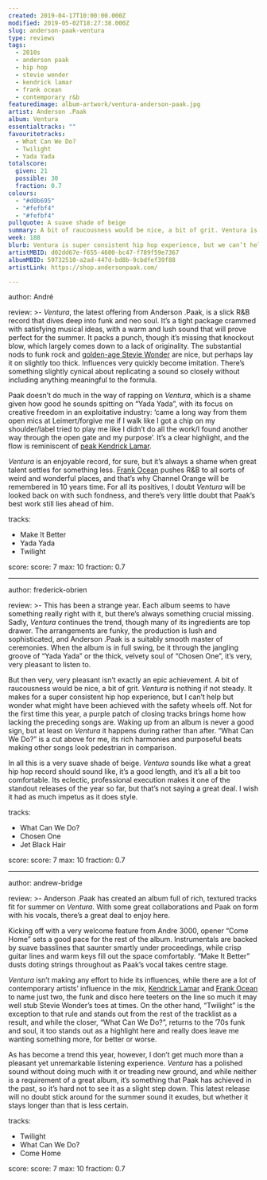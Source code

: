 ```yaml
---
created: 2019-04-17T10:00:00.000Z
modified: 2019-05-02T18:27:38.000Z
slug: anderson-paak-ventura
type: reviews
tags:
  - 2010s
  - anderson paak
  - hip hop
  - stevie wonder
  - kendrick lamar
  - frank ocean
  - contemporary r&b
featuredimage: album-artwork/ventura-anderson-paak.jpg
artist: Anderson .Paak
album: Ventura
essentialtracks: ""
favouritetracks:
  - What Can We Do?
  - Twilight
  - Yada Yada
totalscore:
  given: 21
  possible: 30
  fraction: 0.7
colours:
  - "#d0b695"
  - "#fefbf4"
  - "#fefbf4"
pullquote: A suave shade of beige
summary: A bit of raucousness would be nice, a bit of grit. Ventura is nothing if not steady. It makes for a super consistent hip hop experience, but I can’t help but wonder what might have been achieved with the safety wheels off.
week: 188
blurb: Ventura is super consistent hip hop experience, but we can’t help but wonder what might have been achieved with the safety wheels off.
artistMBID: d02dd67e-f655-4600-bc47-f789f59e7367
albumMBID: 59732510-a2ad-447d-bd8b-9cbdfef39f88
artistLink: https://shop.andersonpaak.com/

---
```


author: André

review: >-
  *Ventura*, the latest offering from Anderson .Paak, is a slick R&B record that dives deep into funk and neo soul. It’s a tight package crammed with satisfying musical ideas, with a warm and lush sound that will prove perfect for the summer. It packs a punch, though it’s missing that knockout blow, which largely comes down to a lack of originality. The substantial nods to funk rock and [golden-age Stevie Wonder](/reviews/stevie-wonder-songs-in-the-key-of-life/) are nice, but perhaps lay it on slightly too thick. Influences very quickly become imitation. There’s something slightly cynical about replicating a sound so closely without including anything meaningful to the formula.

  Paak doesn’t do much in the way of rapping on *Ventura*, which is a shame given how good he sounds spitting on “Yada Yada”, with its focus on creative freedom in an exploitative industry: ‘came a long way from them open mics at Leimert/forgive me if I walk like I got a chip on my shoulder/label tried to play me like I didn’t do all the work/I found another way through the open gate and my purpose’. It’s a clear highlight, and the flow is reminiscent of [peak Kendrick Lamar](/reviews/kendrick-lamar-to-pimp-a-butterfly/).

  *Ventura* is an enjoyable record, for sure, but it’s always a shame when great talent settles for something less. [Frank Ocean](/reviews/frank-ocean-channel-orange/) pushes R&B to all sorts of weird and wonderful places, and that’s why Channel Orange will be remembered in 10 years time. For all its positives, I doubt *Ventura* will be looked back on with such fondness, and there’s very little doubt that Paak’s best work still lies ahead of him.

tracks:
  - Make It Better
  - ­­Yada Yada
  - ­­Twilight

score:
  score: 7
  max: 10
  fraction: 0.7

---
author: frederick-obrien

review: >-
  This has been a strange year. Each album seems to have something really right with it, but there’s always something crucial missing. Sadly, *Ventura* continues the trend, though many of its ingredients are top drawer. The arrangements are funky, the production is lush and sophisticated, and Anderson .Paak is a suitably smooth master of ceremonies. When the album is in full swing, be it through the jangling groove of “Yada Yada” or the thick, velvety soul of “Chosen One”, it’s very, very pleasant to listen to.

  But then very, very pleasant isn’t exactly an epic achievement. A bit of raucousness would be nice, a bit of grit. *Ventura* is nothing if not steady. It makes for a super consistent hip hop experience, but I can’t help but wonder what might have been achieved with the safety wheels off. Not for the first time this year, a purple patch of closing tracks brings home how lacking the preceding songs are. Waking up from an album is never a good sign, but at least on *Ventura* it happens during rather than after. “What Can We Do?” is a cut above for me, its rich harmonies and purposeful beats making other songs look pedestrian in comparison.

  In all this is a very suave shade of beige. *Ventura* sounds like what a great hip hop record should sound like, it’s a good length, and it’s all a bit too comfortable. Its eclectic, professional execution makes it one of the standout releases of the year so far, but that’s not saying a great deal. I wish it had as much impetus as it does style.

tracks:
  - What Can We Do?
  - ­­Chosen One
  - ­­Jet Black Hair

score:
  score: 7
  max: 10
  fraction: 0.7

---
author: andrew-bridge

review: >-
  Anderson .Paak has created an album full of rich, textured tracks fit for summer on *Ventura*. With some great collaborations and Paak on form with his vocals, there’s a great deal to enjoy here.

  Kicking off with a very welcome feature from Andre 3000, opener “Come Home” sets a good pace for the rest of the album. Instrumentals are backed by suave basslines that saunter smartly under proceedings, while crisp guitar lines and warm keys fill out the space comfortably. “Make It Better” dusts doting strings throughout as Paak’s vocal takes centre stage.

  *Ventura* isn’t making any effort to hide its influences, while there are a lot of contemporary artists’ influence in the mix, [Kendrick Lamar](/reviews/kendrick-lamar-untitled-unmastered/) and [Frank Ocean](/reviews/frank-ocean-blond/) to name just two, the funk and disco here teeters on the line so much it may well stub Stevie Wonder’s toes at times. On the other hand, “Twilight” is the exception to that rule and stands out from the rest of the tracklist as a result, and while the closer, “What Can We Do?”, returns to the ’70s funk and soul, it too stands out as a highlight here and really does leave me wanting something more, for better or worse.

  As has become a trend this year, however, I don’t get much more than a pleasant yet unremarkable listening experience. *Ventura* has a polished sound without doing much with it or treading new ground, and while neither is a requirement of a great album, it’s something that Paak has achieved in the past, so it’s hard not to see it as a slight step down. This latest release will no doubt stick around for the summer sound it exudes, but whether it stays longer than that is less certain.

tracks:
  - Twilight
  - ­­What Can We Do?
  - ­­Come Home
  
score:
  score: 7
  max: 10
  fraction: 0.7
